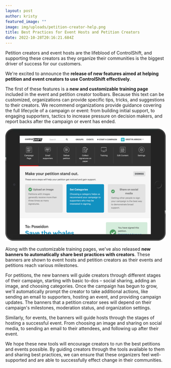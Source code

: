 ```yaml
---
layout: post
author: kristy
featured_image: ""
image: img/uploads/petition-creator-help.png
title: Best Practices for Event Hosts and Petition Creators
date: 2022-10-28T20:16:21.684Z
---
```

Petition creators and event hosts are the lifeblood of ControlShift, and supporting these creators as they organize their communities is the biggest driver of success for our customers.

We're excited to announce the **release of new features aimed at helping petition and event creators to use ControlShift effectively**.

T﻿he first of these features is a **new and customizable training page** included in the event and petition creator toolbars. Because this text can be customized, organizations can provide specific tips, tricks, and suggestions to their creators. We recommend organizations provide guidance covering the full lifecycle of a campaign or event: from building initial support, to engaging supporters, tactics to increase pressure on decision makers, and report backs after the campaign or event has ended.

![Screenshot of Petition Creator View](img/uploads/petition-creator-help.png)

A﻿long with the customizable training pages, we've also released **new banners to automatically share best practices with creators**. These banners are shown to event hosts and petition creators as their events and petitions reach various milestones.

F﻿or petitions, the new banners will guide creators through different stages of their campaign, starting with basic to-dos – social sharing, adding an image, and choosing categories. Once the campaign has begun to grow, we'll automatically prompt the creator to take additional actions, like sending an email to supporters, hosting an event, and providing campaign updates. The banners that a petition creator sees will depend on their campaign's milestones, moderation status, and organization settings.

Similarly, for events, the banners will guide hosts through the stages of hosting a successful event. From choosing an image and sharing on social media, to sending an email to their attendees, and following up after their event. 

We hope these new tools will encourage creators to run the best petitions and events possible. By guiding creators through the tools available to them and sharing best practices, we can ensure that these organizers feel well-supported and are able to successfully effect change in their communities.





